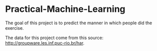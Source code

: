 # Practical-Machine-Learning
The goal of this project is to predict the manner in which people did the exercise.

The data for this project come from this source: http://groupware.les.inf.puc-rio.br/har.
